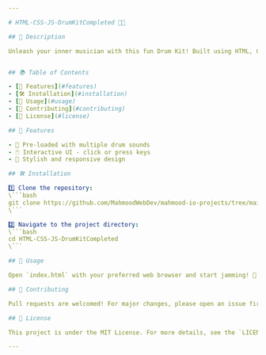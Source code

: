 ```yaml
---

# HTML-CSS-JS-DrumKitCompleted 🥁🎶

## 🌟 Description

Unleash your inner musician with this fun Drum Kit! Built using HTML, CSS, and pure vanilla JavaScript, it's time to bring the beat! 🎵


## 📚 Table of Contents

- [🌟 Features](#features)
- [🛠 Installation](#installation)
- [🚀 Usage](#usage)
- [👥 Contributing](#contributing)
- [📄 License](#license)

## 🌟 Features

- 🎵 Pre-loaded with multiple drum sounds
- 🖱️ Interactive UI - click or press keys
- 🎨 Stylish and responsive design

## 🛠 Installation

1️⃣ Clone the repository:
\```bash
git clone https://github.com/MahmoodWebDev/mahmood-io-projects/tree/main/HTML-CSS-JS-DrumKitCompleted
\```

2️⃣ Navigate to the project directory:
\```bash
cd HTML-CSS-JS-DrumKitCompleted
\```

## 🚀 Usage

Open `index.html` with your preferred web browser and start jamming! 🥁

## 👥 Contributing

Pull requests are welcomed! For major changes, please open an issue first to discuss what you would like to improve. 📞

## 📄 License

This project is under the MIT License. For more details, see the `LICENSE` file.

---
```


